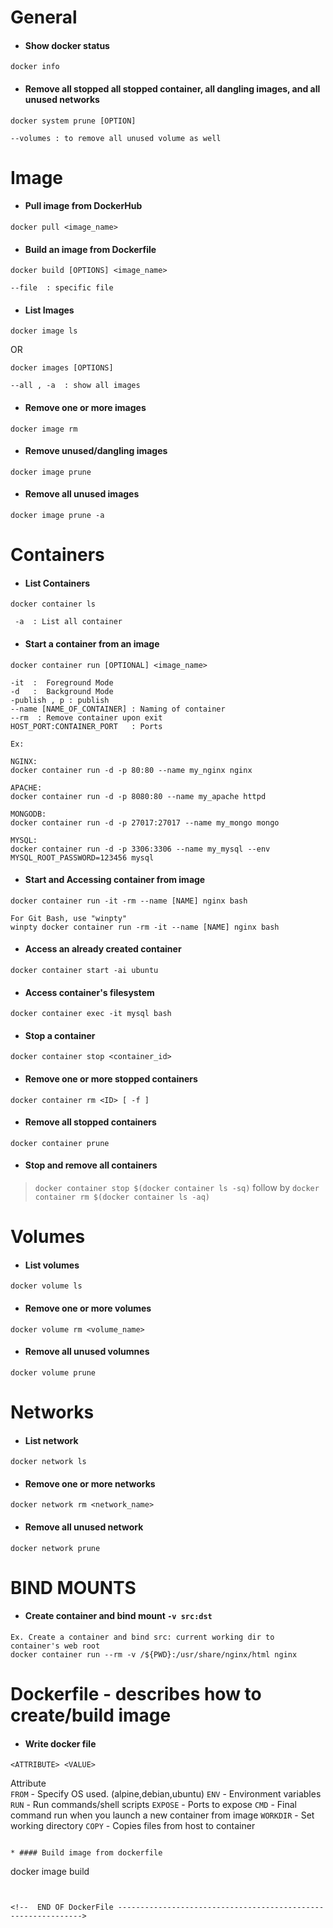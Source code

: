 # General 
* #### Show docker status 
``` 
docker info
```
* #### Remove all stopped all stopped container, all dangling images, and all unused networks
```
docker system prune [OPTION]

--volumes : to remove all unused volume as well
```

<!--  END OF GENERAL -------------------------------------------------------------->



# Image

* #### Pull image from DockerHub 
```
docker pull <image_name>
```

* #### Build an image from Dockerfile 
```
docker build [OPTIONS] <image_name>

--file  : specific file 
```

* #### List Images 
```
docker image ls  
```
OR  
```
docker images [OPTIONS]

--all , -a  : show all images 
```

* #### Remove one or more images 
```
docker image rm 
```
* #### Remove unused/dangling images 
```
docker image prune 
```
* #### Remove all unused images 
```
docker image prune -a
```

<!--  END OF IMAGE -------------------------------------------------------------->
 
 
 
# Containers 
* #### List Containers 
```
docker container ls  

 -a  : List all container 
```
* #### Start a container from an image 
```
docker container run [OPTIONAL] <image_name>

-it  :  Foreground Mode 
-d   :  Background Mode
-publish , p : publish 
--name [NAME_OF_CONTAINER] : Naming of container 
--rm  : Remove container upon exit 
HOST_PORT:CONTAINER_PORT   : Ports 

Ex:

NGINX:
docker container run -d -p 80:80 --name my_nginx nginx

APACHE:
docker container run -d -p 8080:80 --name my_apache httpd 

MONGODB:
docker container run -d -p 27017:27017 --name my_mongo mongo 

MYSQL:
docker container run -d -p 3306:3306 --name my_mysql --env MYSQL_ROOT_PASSWORD=123456 mysql 
```
* #### Start and Accessing container from image 
```
docker container run -it -rm --name [NAME] nginx bash 

For Git Bash, use "winpty"
winpty docker container run -rm -it --name [NAME] nginx bash 
```
* #### Access an already created  container 
```
docker container start -ai ubuntu 
```
* #### Access container's filesystem 
```
docker container exec -it mysql bash
```
* #### Stop a container 
```
docker container stop <container_id>
```
* #### Remove one or more stopped containers 
```
docker container rm <ID> [ -f ]
```
* #### Remove all stopped containers 
```
docker container prune 
```
* #### Stop and remove all containers 
>`docker container stop $(docker container ls -sq)` follow by `docker container rm $(docker container ls -aq)`


<!--  END OF CONTAINER -------------------------------------------------------------->


# Volumes 
* #### List volumes  
```
docker volume ls
```
* #### Remove one or more volumes 
```
docker volume rm <volume_name>
```
* #### Remove all unused volumnes 
```
docker volume prune 
```


<!--  END OF VOLUME -------------------------------------------------------------->


# Networks 
* #### List network
```
docker network ls 
```
* #### Remove one or more networks 
```
docker network rm <network_name>
```
* #### Remove all unused network 
```
docker network prune
```

<!--  END OF NETWORKS -------------------------------------------------------------->

# BIND MOUNTS 
* #### Create container and bind mount `-v src:dst`
```
Ex. Create a container and bind src: current working dir to container's web root 
docker container run --rm -v /${PWD}:/usr/share/nginx/html nginx 
```

<!--  END OF BIND MOUNTS -------------------------------------------------------------->

# Dockerfile - describes how to create/build image
* #### Write docker file 
```
<ATTRIBUTE> <VALUE>
```
Attribute  
`FROM` - Specify OS used. (alpine,debian,ubuntu)
`ENV` - Environment variables 
`RUN` - Run commands/shell scripts
`EXPOSE` - Ports to expose 
`CMD` - Final command run when you launch a new container from image 
`WORKDIR` - Set working directory 
`COPY` - Copies files from host to container 
```

* #### Build image from dockerfile 
```
docker image build 
```


<!--  END OF DockerFile -------------------------------------------------------------->

